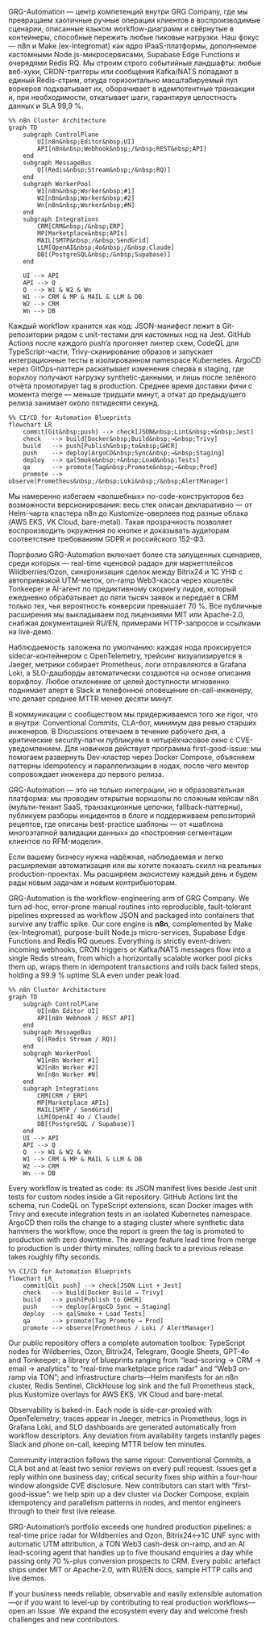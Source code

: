 GRG-Automation — центр компетенций внутри GRG Company, где мы превращаем хаотичные ручные операции клиентов в воспроизводимые сценарии, описанные языком workflow-диаграмм и свёрнутые в контейнеры, способные пережить любые пиковые нагрузки. Наш фокус — n8n и Make (ex-Integromat) как ядро iPaaS-платформы, дополняемое кастомными Node.js-микросервисами, Supabase Edge Functions и очередями Redis RQ. Мы строим строго событийные ландшафты: любые веб-хуки, CRON-триггеры или сообщения Kafka/NATS попадают в единый Redis-стрим, откуда горизонтально масштабируемый пул воркеров подхватывает их, оборачивает в идемпотентные транзакции и, при необходимости, откатывает шаги, гарантируя целостность данных и SLA 99,9 %.

```mermaid
%% n8n Cluster Architecture
graph TD
    subgraph ControlPlane
        UI[n8n&nbsp;Editor&nbsp;UI]
        API[n8n&nbsp;Webhook&nbsp;/&nbsp;REST&nbsp;API]
    end
    subgraph MessageBus
        Q[(Redis&nbsp;Stream&nbsp;/&nbsp;RQ)]
    end
    subgraph WorkerPool
        W1[n8n&nbsp;Worker&nbsp;#1]
        W2[n8n&nbsp;Worker&nbsp;#2]
        Wn[n8n&nbsp;Worker&nbsp;#N]
    end
    subgraph Integrations
        CRM[CRM&nbsp;/&nbsp;ERP]
        MP[Marketplace&nbsp;APIs]
        MAIL[SMTP&nbsp;/&nbsp;SendGrid]
        LLM[OpenAI&nbsp;4o&nbsp;/&nbsp;Claude]
        DB[(PostgreSQL&nbsp;/&nbsp;Supabase)]
    end

    UI --> API
    API --> Q
    Q  --> W1 & W2 & Wn
    W1 --> CRM & MP & MAIL & LLM & DB
    W2 --> CRM
    Wn --> DB
```

Каждый workflow хранится как код: JSON-манифест лежит в Git-репозитории рядом с unit-тестами для кастомных нод на Jest. GitHub Actions после каждого push’a прогоняет линтер схем, CodeQL для TypeScript-части, Trivy-сканирование образов и запускает интеграционные тесты в изолированном namespace Kubernetes. ArgoCD через GitOps-паттерн раскатывает изменения сперва в staging, где ворклоу получают нагрузку synthetic-данными, и лишь после зелёного отчёта промотирует tag в production. Среднее время доставки фичи с момента merge — меньше тридцати минут, а откат до предыдущего релиза занимает около пятидесяти секунд.

```mermaid
%% CI/CD for Automation Blueprints
flowchart LR
    commit[Git&nbsp;push] --> check[JSON&nbsp;Lint&nbsp;+&nbsp;Jest]
    check   --> build[Docker&nbsp;Build&nbsp;→&nbsp;Trivy]
    build   --> push[Publish&nbsp;to&nbsp;GHCR]
    push    --> deploy[ArgoCD&nbsp;Sync&nbsp;→&nbsp;Staging]
    deploy  --> qa[Smoke&nbsp;+&nbsp;Load&nbsp;Tests]
    qa      --> promote[Tag&nbsp;Promote&nbsp;→&nbsp;Prod]
    promote --> observe[Prometheus&nbsp;/&nbsp;Loki&nbsp;/&nbsp;AlertManager]
```

Мы намеренно избегаем «волшебных» no-code-конструкторов без возможности версионирования: весь стек описан декларативно — от Helm-чарта кластера n8n до Kustomize-оверлеев под разные облака (AWS EKS, VK Cloud, bare-metal). Такая прозрачность позволяет воспроизводить окружения по кнопке и доказывать аудиторам соответствие требованиям GDPR и российского 152-ФЗ.

Портфолио GRG-Automation включает более ста запущенных сценариев, среди которых — real-time «ценовой радар» для маркетплейсов Wildberries/Ozon, синхронизация сделок между Bitrix24 и 1С УНФ с автопривязкой UTM-меток, on-ramp Web3-касса через кошелёк Tonkeeper и AI-агент по предиктивному скорингу лидов, который ежедневно обрабатывает до пяти тысяч заявок и передаёт в CRM только тех, чья вероятность конверсии превышает 70 %. Все публичные расширения мы выкладываем под лицензиями MIT или Apache-2.0, снабжая документацией RU/EN, примерами HTTP-запросов и ссылками на live-демо.

Наблюдаемость заложена по умолчанию: каждая нода проксируется sidecar-контейнером с OpenTelemetry, трейсинг визуализируется в Jaeger, метрики собирает Prometheus, логи отправляются в Grafana Loki, а SLO-дашборды автоматически создаются на основе описания воркфлоу. Любое отклонение от целей доступности мгновенно поднимает алерт в Slack и телефонное оповещение on-call-инженеру, что делает среднее MTTR менее десяти минут.

В коммуникации с сообществом мы придерживаемся того же rigor, что и внутри: Conventional Commits, CLA-бот, минимум два ревью старших инженеров. В Dis­cus­sions отвечаем в течение рабочего дня, а критические security-патчи публикуем в четырёхчасовое окно с CVE-уведомлением. Для новичков действует программа first-good-issue: мы помогаем развернуть Dev-кластер через Docker Compose, объясняем паттерны idempotency и параллелизации в нодах, после чего ментор сопровождает инженера до первого релиза.

GRG-Automation — это не только интеграции, но и образовательная платформа: мы проводим открытые воркшопы по сложным кейсам n8n (мульти-тенант SaaS, транзакционные цепочки, fallback-паттерны), публикуем разборы инцидентов в блоге и поддерживаем репозиторий рецептов, где описаны best-practice шаблоны — от «шаблона многоэтапной валидации данных» до «построения сегментации клиентов по RFM-модели».

Если вашему бизнесу нужна надёжная, наблюдаемая и легко расширяемая автоматизация или вы хотите показать скилл на реальных production-проектах. Мы расширяем экосистему каждый день и будем рады новым задачам и новым контрибьюторам.

GRG-Automation is the workflow-engineering arm of GRG Company. We turn ad-hoc, error-prone manual routines into reproducible, fault-tolerant pipelines expressed as workflow JSON and packaged into containers that survive any traffic spike. Our core engine is **n8n**, complemented by Make (ex-Integromat), purpose-built Node.js micro-services, Supabase Edge Functions and Redis RQ queues. Everything is strictly event-driven: incoming webhooks, CRON triggers or Kafka/NATS messages flow into a single Redis stream, from which a horizontally scalable worker pool picks them up, wraps them in idempotent transactions and rolls back failed steps, holding a 99.9 % uptime SLA even under peak load.

```mermaid
%% n8n Cluster Architecture
graph TD
    subgraph ControlPlane
        UI[n8n Editor UI]
        API[n8n Webhook / REST API]
    end
    subgraph MessageBus
        Q[(Redis Stream / RQ)]
    end
    subgraph WorkerPool
        W1[n8n Worker #1]
        W2[n8n Worker #2]
        Wn[n8n Worker #N]
    end
    subgraph Integrations
        CRM[CRM / ERP]
        MP[Marketplace APIs]
        MAIL[SMTP / SendGrid]
        LLM[OpenAI 4o / Claude]
        DB[(PostgreSQL / Supabase)]
    end
    UI --> API
    API --> Q
    Q  --> W1 & W2 & Wn
    W1 --> CRM & MP & MAIL & LLM & DB
    W2 --> CRM
    Wn --> DB
```

Every workflow is treated as code: its JSON manifest lives beside Jest unit tests for custom nodes inside a Git repository. GitHub Actions lint the schema, run CodeQL on TypeScript extensions, scan Docker images with Trivy and execute integration tests in an isolated Kubernetes namespace. ArgoCD then rolls the change to a staging cluster where synthetic data hammers the workflow; once the report is green the tag is promoted to production with zero downtime. The average feature lead time from merge to production is under thirty minutes; rolling back to a previous release takes roughly fifty seconds.

```mermaid
%% CI/CD for Automation Blueprints
flowchart LR
    commit[Git push] --> check[JSON Lint + Jest]
    check   --> build[Docker Build → Trivy]
    build   --> push[Publish to GHCR]
    push    --> deploy[ArgoCD Sync → Staging]
    deploy  --> qa[Smoke + Load Tests]
    qa      --> promote[Tag Promote → Prod]
    promote --> observe[Prometheus / Loki / AlertManager]
```

Our public repository offers a complete automation toolbox: TypeScript nodes for Wildberries, Ozon, Bitrix24, Telegram, Google Sheets, GPT-4o and Tonkeeper; a library of blueprints ranging from “lead-scoring → CRM → email → analytics” to “real-time marketplace price radar” and “Web3 on-ramp via TON”; and infrastructure charts—Helm manifests for an n8n cluster, Redis Sentinel, ClickHouse log sink and the full Prometheus stack, plus Kustomize overlays for AWS EKS, VK Cloud and bare-metal.

Observability is baked-in. Each node is side-car-proxied with OpenTelemetry; traces appear in Jaeger, metrics in Prometheus, logs in Grafana Loki, and SLO dashboards are generated automatically from workflow descriptors. Any deviation from availability targets instantly pages Slack and phone on-call, keeping MTTR below ten minutes.

Community interaction follows the same rigour: Conventional Commits, a CLA bot and at least two senior reviews on every pull request. Issues get a reply within one business day; critical security fixes ship within a four-hour window alongside CVE disclosure. New contributors can start with “first-good-issue”: we help spin up a dev cluster via Docker Compose, explain idempotency and parallelism patterns in nodes, and mentor engineers through to their first live release.

GRG-Automation’s portfolio exceeds one hundred production pipelines: a real-time price radar for Wildberries and Ozon, Bitrix24↔1C UNF sync with automatic UTM attribution, a TON Web3 cash-desk on-ramp, and an AI lead-scoring agent that handles up to five thousand enquiries a day while passing only 70 %-plus conversion prospects to CRM. Every public artefact ships under MIT or Apache-2.0, with RU/EN docs, sample HTTP calls and live demos.

If your business needs reliable, observable and easily extensible automation—or if you want to level-up by contributing to real production workflows—open an Issue. We expand the ecosystem every day and welcome fresh challenges and new contributors.
